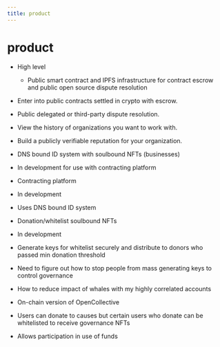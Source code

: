```yaml
---
title: product 
---
```


# product

- High level
  - Public smart contract and IPFS infrastructure for contract escrow and public open source dispute resolution
- Enter into public contracts settled in crypto with escrow.
- Public delegated or third-party dispute resolution.
- View the history of organizations you want to work with.
- Build a publicly verifiable reputation for your organization.

- DNS bound ID system with soulbound NFTs (businesses)
- In development for use with contracting platform
- Contracting platform
- In development
- Uses DNS bound ID system
- Donation/whitelist soulbound NFTs
- In development
- Generate keys for whitelist securely and distribute to donors who passed min donation threshold
- Need to figure out how to stop people from mass generating keys to control governance
- How to reduce impact of whales with my highly correlated accounts
- On-chain version of OpenCollective
- Users can donate to causes but certain users who donate can be whitelisted to receive governance NFTs
- Allows participation in use of funds
